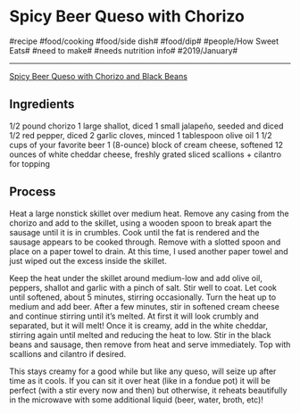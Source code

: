 # Spicy Beer Queso with Chorizo
#recipe #food/cooking #food/side dish# #food/dip# #people/How Sweet Eats# #need to make# #needs nutrition info# #2019/January#
- - - -
[Spicy Beer Queso with Chorizo and Black Beans](https://www.howsweeteats.com/2013/05/spicy-beer-queso-with-chorizo-and-black-beans/)

## Ingredients
1/2 pound chorizo
1 large shallot, diced
1 small jalapeño, seeded and diced
1/2 red pepper, diced
2 garlic cloves, minced
1 tablespoon olive oil
1 1/2 cups of your favorite beer
1 (8-ounce) block of cream cheese, softened
12 ounces of white cheddar cheese, freshly grated
sliced scallions + cilantro for topping

## Process
Heat a large nonstick skillet over medium heat. Remove any casing from the chorizo and add to the skillet, using a wooden spoon to break apart the sausage until it is in crumbles. Cook until the fat is rendered and the sausage appears to be cooked through. Remove with a slotted spoon and place on a paper towel to drain. At this time, I used another paper towel and just wiped out the excess inside the skillet.

Keep the heat under the skillet around medium-low and add olive oil, peppers, shallot and garlic with a pinch of salt. Stir well to coat. Let cook until softened, about 5 minutes, stirring occasionally. Turn the heat up to medium and add beer. After a few minutes, stir in softened cream cheese and continue stirring until it’s melted. At first it will look crumbly and separated, but it will melt! Once it is creamy, add in the white cheddar, stirring again until melted and reducing the heat to low. Stir in the black beans and sausage, then remove from heat and serve immediately. Top with scallions and cilantro if desired.

This stays creamy for a good while but like any queso, will seize up after time as it cools. If you can sit it over heat (like in a fondue pot) it will be perfect (with a stir every now and then) but otherwise, it reheats beautifully in the microwave with some additional liquid (beer, water, broth, etc)!